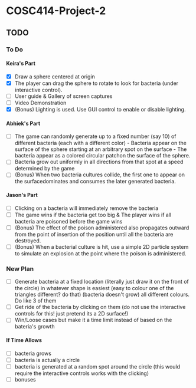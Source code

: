 # COSC414-Project-2

## TODO

### To Do
#### Keira's Part
- [x] Draw a sphere centered at origin
- [x] The player can drag the sphere to rotate to look for bacteria (under interactive control).
- [ ] User guide & Gallery of screen captures
- [ ] Video Demonstration
- [x] (Bonus) Lighting is used. Use GUI control to enable or disable lighting.

#### Abhiek's Part
- [ ] The game can randomly generate up to a fixed number (say 10) of different bacteria (each with a different color) - Bacteria appear on the surface of the sphere starting at an arbitrary spot on the surface - The bacteria appear as a colored circular patchon the surface of the sphere.
- [ ] Bacteria grow out uniformly in all directions from that spot at a speed determined by the game
- [ ] (Bonus) When two bacteria cultures collide, the first one to appear on the surfacedominates and consumes the later generated bacteria.

#### Jason's Part
- [ ] Clicking on a bacteria will immediately remove the bacteria
- [ ] The game wins if the bacteria get too big & The player wins if all bacteria are poisoned before the game wins
- [ ] (Bonus) The effect of the poison administered also propagates outward from the point of insertion of the position until all the bacteria are destroyed.
- [ ] (Bonus) When a bacterial culture is hit, use a simple 2D particle system to simulate an explosion at the point where the poison is administered.

### New Plan
- [ ] Generate bacteria at a fixed location (literally just draw it on the front of the circle) in whatever shape is easiest (easy to colour one of the triangles different? do that) (bacteria doesn't grow) all different colours. Do like 3 of them
- [ ]  Get ride of the bacteria by clicking on them (do not use the interactive controls for this! just pretend its a 2D surface!)
- [ ]  Win/Loose cases but make it a time limit instead of based on the bateria's growth

#### If Time Allows
- [ ]  bacteria grows
- [ ]  bacteria is actually a circle
- [ ]  bacteria is generated at a random spot around the circle (this would require the interactive controls works with the clicking)
- [ ]  bonuses
